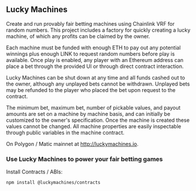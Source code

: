 ## Lucky Machines

Create and run provably fair betting machines using Chainlink VRF for random numbers. This project includes a factory for quickly creating a lucky machine, of which any profits can be claimed by the owner.

Each machine must be funded with enough ETH to pay out any potential winnings plus enough LINK to request random numbers before play is available. Once play is enabled, any player with an Ethereum address can place a bet through the provided UI or through direct contract interaction.

Lucky Machines can be shut down at any time and all funds cashed out to the owner, although any unplayed bets cannot be withdrawn. Unplayed bets may be refunded to the player who placed the bet upon request to the contract.

The minimum bet, maximum bet, number of pickable values, and payout amounts are set on a machine by machine basis, and can initially be customized to the owner's specification. Once the machine is created these values cannot be changed. All machine properties are easily inspectable through public variables in the machine contract.

On Polygon / Matic mainnet at http://luckymachines.io.

### Use Lucky Machines to power your fair betting games
Install Contracts / ABIs:
```bash
npm install @luckymachines/contracts
```

